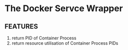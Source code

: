 # The Docker Servce Wrapper 

## FEATURES
 1. return PID of Container Process 
 2. return resource utilisation of Container Process PIDs


##



